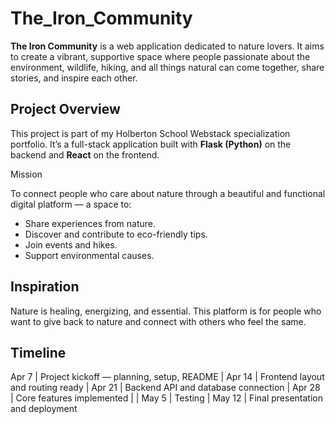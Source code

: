 # The_Iron_Community
**The Iron Community** is a web application dedicated to nature lovers. It aims to create a vibrant, supportive space where people passionate about the environment, wildlife, hiking, and all things natural can come together, share stories, and inspire each other.

##  Project Overview

This project is part of my Holberton School Webstack specialization portfolio. It’s a full-stack application built with **Flask (Python)** on the backend and **React** on the frontend.

 Mission

To connect people who care about nature through a beautiful and functional digital platform — a space to:
- Share experiences from nature.
- Discover and contribute to eco-friendly tips.
- Join events and hikes.
- Support environmental causes.

## Inspiration

Nature is healing, energizing, and essential. This platform is for people who want to give back to nature and connect with others who feel the same.

## Timeline 
 Apr 7 | Project kickoff — planning, setup, README 
 | Apr 14 | Frontend layout and routing ready 
 | Apr 21 | Backend API and database connection 
 | Apr 28 | Core features implemented |
 | May 5  | Testing
 | May 12 | Final presentation and deployment 
 